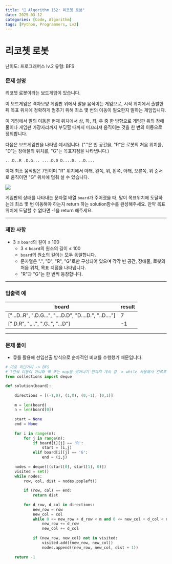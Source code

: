 ```yaml
---
title: "🧠 Algorithm 152: 리코쳇 로봇"
date: 2025-03-12
categories: [Code, Algorithm]
tags: [Python, Programmers, Lv2]
---
```


# 리코쳇 로봇

난이도: 프로그래머스 lv.2
유형: BFS

### **문제 설명**

리코쳇 로봇이라는 보드게임이 있습니다.

이 보드게임은 격자모양 게임판 위에서 말을 움직이는 게임으로, 시작 위치에서 출발한 뒤 목표 위치에 정확하게 멈추기 위해 최소 몇 번의 이동이 필요한지 말하는 게임입니다.

이 게임에서 말의 이동은 현재 위치에서 상, 하, 좌, 우 중 한 방향으로 게임판 위의 장애물이나 게임판 가장자리까지 부딪힐 때까지 미끄러져 움직이는 것을 한 번의 이동으로 정의합니다.

다음은 보드게임판을 나타낸 예시입니다. ("."은 빈 공간을, "R"은 로봇의 처음 위치를, "D"는 장애물의 위치를, "G"는 목표지점을 나타냅니다.)

`...D..R
.D.G...
....D.D
D....D.
..D....`

이때 최소 움직임은 7번이며 "R" 위치에서 아래, 왼쪽, 위, 왼쪽, 아래, 오른쪽, 위 순서로 움직이면 "G" 위치에 멈춰 설 수 있습니다.

![](https://grepp-programmers.s3.ap-northeast-2.amazonaws.com/production/presigned_urls/f78b64d8-69da-454c-be09-6ad0b3acd078/%E1%84%85%E1%85%B5%E1%84%8F%E1%85%A9%E1%84%8E%E1%85%A2%E1%86%BA%E1%84%85%E1%85%A9%E1%84%87%E1%85%A9%E1%86%BA.jpg)

게임판의 상태를 나타내는 문자열 배열 `board`가 주어졌을 때, 말이 목표위치에 도달하는데 최소 몇 번 이동해야 하는지 return 하는 solution함수를 완성해주세요. 만약 목표위치에 도달할 수 없다면 -1을 return 해주세요.

---

### 제한 사항

- 3 ≤ `board`의 길이 ≤ 100
    - 3 ≤ `board`의 원소의 길이 ≤ 100
    - `board`의 원소의 길이는 모두 동일합니다.
    - 문자열은 ".", "D", "R", "G"로만 구성되어 있으며 각각 빈 공간, 장애물, 로봇의 처음 위치, 목표 지점을 나타냅니다.
    - "R"과 "G"는 한 번씩 등장합니다.

---

### 입출력 예

| board | result |
| --- | --- |
| ["...D..R", ".D.G...", "....D.D", "D....D.", "..D...."] | 7 |
| [".D.R", "....", ".G..", "...D"] | -1 |

---

### 문제 풀이

- 큐를 활용해 선입선출 방식으로 순차적인 비교를 수행했기 때문입니다.

```python
# 미로 최단거리 -> BFS
# 1칸씩 이동이 아니라 벽 또는 map을 벗어나기 전까지 계속 감 -> while 사용해서 왼쪽조건 만족할 때까지 +방향
from collections import deque

def solution(board):
    
    directions = [(-1,0), (1,0), (0,-1), (0,1)]
    
    m = len(board)
    n = len(board[0])
    
    start = None
    end = None
    
    for i in range(m):
        for j in range(n):
            if board[i][j] == 'R':
                start = (i,j)
            elif board[i][j] == 'G':
                end = (i,j)
                
    nodes = deque([(start[0], start[1], 0)])
    visited = set()
    while nodes:
        row, col, dist = nodes.popleft()
        
        if (row, col) == end:
            return dist
        
        for d_row, d_col in directions:
            new_row = row
            new_col = col
            while 0 <= new_row + d_row < m and 0 <= new_col + d_col < n and board[new_row + d_row][new_col + d_col] != 'D':
                new_row += d_row
                new_col += d_col
            
            if (new_row, new_col) not in visited:
                visited.add((new_row, new_col))
                nodes.append((new_row, new_col, dist + 1))
    
    return -1
```